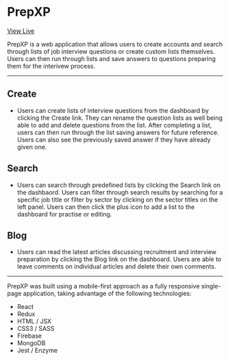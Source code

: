 <h1>PrepXP</h1>
<a href="https://adampugh.github.io/prepxp">View Live</a>

PrepXP is a web application that allows users to create accounts and search through lists of job interview questions or create custom lists themselves. Users can then run through lists and save answers to questions preparing them for the interivew process.

<hr />

<h2>Create</h2>
<ul>
  <li>
Users can create lists of interview questions from the dashboard by clicking the Create link. They can rename the question lists as well being able to add and delete questions from the list. After completing a list, users can then run through the list saving answers for future reference. Users can also see the previously saved answer if they have already given one.
  </li>
</ul>

<h2>Search</h2>
<ul>
  <li>
Users can search through predefined lists by clicking the Search link on the dashbaord. Users can filter through search results by searching for a specific job title or filter by sector by clicking on the sector titles on the left panel. Users can then click the plus icon to add a list to the dashboard for practise or editing.
  </li>
</ul>

<h2>Blog</h2>
<ul>
  <li>
Users can read the latest articles discussing recruitment and interview preparation by clicking the Blog link on the dashboard. Users are able to leave comments on individual articles and delete their own comments.
  </li>
</ul>

<hr />


PrepXP was built using a mobile-first approach as a fully responsive single-page application, taking advantage of the following technologies:

<ul>
  <li>React</li>
  <li>Redux</li>
  <li>HTML / JSX</li>
  <li>CSS3 / SASS</li>
  <li>Firebase</li>
  <li>MongoDB</li>
  <li>Jest / Enzyme</li>
</ul>
